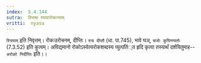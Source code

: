 ```yaml
---
index:  5.4.144
sutra:  विभाषा श्यावारोकाभ्याम्
vritti:  nyasa
---
```


`स्त्रियाम्` इति निवृत्तम्। रोकःउरोचनम्, दीप्तिः। `रुच दीप्तौ` (धा. पा.745), भावे घञ्, `चजोः कुघिण्ण्यतोः` (7.3.52) इति कुत्वम्। अविद्यमानो रोकोऽस्येत्यरोकशब्दस्य व्युत्पतिं्त हृदि कृत्वा तस्यार्थं दर्शयितुमाह--`अरोको निर्दीप्तिः` इति।।

